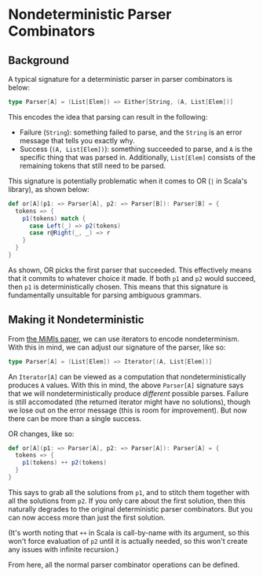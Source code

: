 # Nondeterministic Parser Combinators #

## Background ##

A typical signature for a deterministic parser in parser combinators is below:

```scala
type Parser[A] = (List[Elem]) => Either[String, (A, List[Elem])]
```

This encodes the idea that parsing can result in the following:

- Failure (`String`): something failed to parse, and the `String` is an error message that tells you exactly why.
- Success (`(A, List[Elem])`): something succeeded to parse, and `A` is the specific thing that was parsed in.
  Additionally, `List[Elem]` consists of the remaining tokens that still need to be parsed.

This signature is potentially problematic when it comes to OR (`|` in Scala's library), as shown below:

```scala
def or[A](p1: => Parser[A], p2: => Parser[B]): Parser[B] = {
  tokens => {
    p1(tokens) match {
      case Left(_) => p2(tokens)
      case r@Right(_, _) => r
    }
  }
}
```

As shown, OR picks the first parser that succeeded.
This effectively means that it commits to whatever choice it made.
If both `p1` and `p2` would succeed, then `p1` is deterministically chosen.
This means that this signature is fundamentally unsuitable for parsing ambiguous grammars.


## Making it Nondeterministic ##

From [the MiMIs paper](https://ieeexplore.ieee.org/document/9159050), we can use iterators to encode nondeterminism.
With this in mind, we can adjust our signature of the parser, like so:

```scala
type Parser[A] = (List[Elem]) => Iterator[(A, List[Elem])]
```

An `Iterator[A]` can be viewed as a computation that nondeterministically produces `A` values.
With this in mind, the above `Parser[A]` signature says that we will nondeterministically produce _different_ possible parses.
Failure is still accomodated (the returned iterator might have no solutions), though we lose out on the error message (this is room for improvement).
But now there can be more than a single success.

OR changes, like so:

```scala
def or[A](p1: => Parser[A], p2: => Parser[A]): Parser[A] = {
  tokens => {
    p1(tokens) ++ p2(tokens)
  }
}
```

This says to grab all the solutions from `p1`, and to stitch them together with all the solutions from `p2`.
If you only care about the first solution, then this naturally degrades to the original deterministic parser combinators.
But you can now access more than just the first solution.

(It's worth noting that `++` in Scala is call-by-name with its argument, so this won't force evaluation of `p2` until it is actually needed, so this won't create any issues with infinite recursion.)

From here, all the normal parser combinator operations can be defined.
